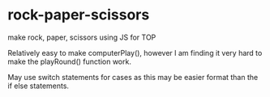 # rock-paper-scissors
make rock, paper, scissors using JS for TOP

Relatively easy to make computerPlay(), however I am finding it very hard to make the playRound() function work.

May use switch statements for cases as this may be easier format than the if else statements.